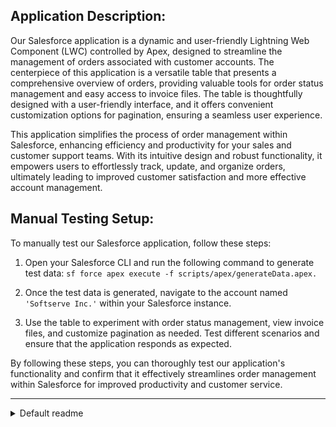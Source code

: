 ## Application Description:

Our Salesforce application is a dynamic and user-friendly Lightning Web Component (LWC) controlled by Apex, designed to streamline the management of orders associated with customer accounts. The centerpiece of this application is a versatile table that presents a comprehensive overview of orders, providing valuable tools for order status management and easy access to invoice files. The table is thoughtfully designed with a user-friendly interface, and it offers convenient customization options for pagination, ensuring a seamless user experience.

This application simplifies the process of order management within Salesforce, enhancing efficiency and productivity for your sales and customer support teams. With its intuitive design and robust functionality, it empowers users to effortlessly track, update, and organize orders, ultimately leading to improved customer satisfaction and more effective account management.

## Manual Testing Setup:
To manually test our Salesforce application, follow these steps:

1. Open your Salesforce CLI and run the following command to generate test data: `sf force apex execute -f scripts/apex/generateData.apex.`

2. Once the test data is generated, navigate to the account named `'Softserve Inc.'` within your Salesforce instance.

3. Use the table to experiment with order status management, view invoice files, and customize pagination as needed. Test different scenarios and ensure that the application responds as expected.

By following these steps, you can thoroughly test our application's functionality and confirm that it effectively streamlines order management within Salesforce for improved productivity and customer service.


---
<details>
    <summary>Default readme</summary>

# Salesforce DX Project: Next Steps

Now that you’ve created a Salesforce DX project, what’s next? Here are some documentation resources to get you started.

## How Do You Plan to Deploy Your Changes?

Do you want to deploy a set of changes, or create a self-contained application? Choose a [development model](https://developer.salesforce.com/tools/vscode/en/user-guide/development-models).

## Configure Your Salesforce DX Project

The `sfdx-project.json` file contains useful configuration information for your project. See [Salesforce DX Project Configuration](https://developer.salesforce.com/docs/atlas.en-us.sfdx_dev.meta/sfdx_dev/sfdx_dev_ws_config.htm) in the _Salesforce DX Developer Guide_ for details about this file.

## Read All About It

- [Salesforce Extensions Documentation](https://developer.salesforce.com/tools/vscode/)
- [Salesforce CLI Setup Guide](https://developer.salesforce.com/docs/atlas.en-us.sfdx_setup.meta/sfdx_setup/sfdx_setup_intro.htm)
- [Salesforce DX Developer Guide](https://developer.salesforce.com/docs/atlas.en-us.sfdx_dev.meta/sfdx_dev/sfdx_dev_intro.htm)
- [Salesforce CLI Command Reference](https://developer.salesforce.com/docs/atlas.en-us.sfdx_cli_reference.meta/sfdx_cli_reference/cli_reference.htm)
</details>
